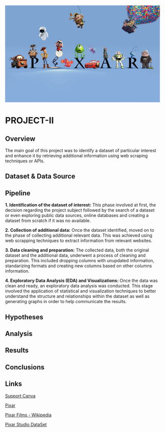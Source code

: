 ![pixar](https://github.com/niniet98/PROJECT-II/blob/main/images/pixar.jpg?raw=true)
# PROJECT-II

## Overview
The main goal of this project was to identify a dataset of particular interest and enhance it by retrieving additional information using web scraping techniques or APIs.

## Dataset & Data Source

## Pipeline

**1. Identification of the dataset of interest:**
This phase involved at first, the decision regarding the project subject followed by the search of a dataset or even exploring public data sources, online databases and creating a dataset from scratch if it was no available.

**2. Collection of additional data:**
Once the dataset identified, moved on to the phase of collecting additional relevant data. This was achieved using web scrapping techniques to extract information from relevant websites.

**3. Data cleaning and preparation:**
The collected data, both the original dataset and the additional data, underwent a process of cleaning and preparation. This included dropping columns with unupdated information, standarizing formats and creating new columns based on other columns information.

**4. Exploratory Data Analysis (EDA) and Visualizations:**
Once the data was clean and ready, an exploratory data analysis was conducted. This stage involved the application of statistical and visualization techniques to better understand the structure and relationships within the dataset as well as generating graphs in order to help communicate the results.

## Hypotheses

## Analysis

## Results

## Conclusions

## Links
[Support Canva](https://www.canva.com/design/DAFyvLtRtAg/2v18yy9IUpOimw4lw6XqHw/edit?utm_content=DAFyvLtRtAg&utm_campaign=designshare&utm_medium=link2&utm_source=sharebutton)

[Pixar](https://www.pixar.com/)

[Pixar Films - Wikipedia](https://en.wikipedia.org/wiki/List_of_Pixar_films)

[Pixar Studio DataSet](https://www.kaggle.com/datasets/sandipdevre/pixar-studio12)
